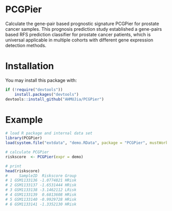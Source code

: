 # PCGPier
Calculate the gene-pair based prognostic signature PCGPier for prostate cancer samples. This prognosis prediction study established a gene-pairs based RFS prediction classifier for prostate cancer patients, which is universal applicable in multiple cohorts with different gene expression detection methods. 

Installation
=
You may install this package with:
```r
if (!require("devtools")) 
    install.packages("devtools")
devtools::install_github("AHMUJia/PCGPier")
```

Example
=
```r
# load R package and internal data set
library(PCGPier)
load(system.file("extdata", "demo.RData", package = "PCGPier", mustWork = TRUE)) 

# calculate PCGPier
riskscore  <- PCGPier(expr = demo)

# print
head(riskscore)
#     SampleID  Riskscore Group
# 1 GSM1133136 -1.0774821 HRisk
# 2 GSM1133137 -1.6531444 HRisk
# 3 GSM1133138 -3.1462112 LRisk
# 4 GSM1133139  0.6813608 HRisk
# 5 GSM1133140 -0.9929728 HRisk
# 6 GSM1133141 -1.3352130 HRisk

